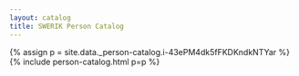 ```yaml
---
layout: catalog
title: SWERIK Person Catalog
---
```

{% assign p = site.data._person-catalog.i-43ePM4dk5fFKDKndkNTYar %}
{% include person-catalog.html p=p %}

